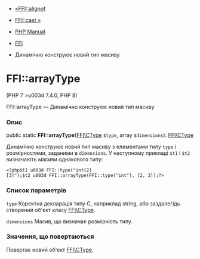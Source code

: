 - [«FFI::alignof](ffi.alignof.md)
- [FFI::cast »](ffi.cast.md)

- [PHP Manual](index.md)
- [FFI](class.ffi.md)
- Динамічно конструює новий тип масиву

# FFI::arrayType

(PHP 7 \>u003d 7.4.0, PHP 8)

FFI::arrayType — Динамічно конструює новий тип масиву

### Опис

public static **FFI::arrayType**([FFI\CType](class.ffi-ctype.md)
`$type`, array `$dimensions`): [FFI\CType](class.ffi-ctype.md)

Динамічно конструює новий тип масиву з елементами типу `type` і
розмірностями, заданими в `dimensions`. У наступному прикладі `$t1` і
`$t2` визначають масиви однакового типу:

` <?php$t1 u003d FFI::type("int[2][3]");$t2 u003d FFI::arrayType(FFI::type("int"), [2, 3]);?> `

### Список параметрів

`type`
Коректна декларація типу С, наприклад string, або заздалегідь створений об'єкт класу [FFI\CType](class.ffi-ctype.md).

`dimensions`
Масив, що визначає розмірність типу.

### Значення, що повертаються

Повертає новий об'єкт [FFI\CType](class.ffi-ctype.md).
